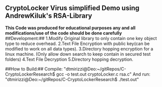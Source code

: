 CryptoLocker Virus simplified Demo using AndrewKiluk's RSA-Library
----------------------
**This Code was produced for educational purposes any and all modifications/use of the code should be done carefully**
##Development:##
1.Modify Original library to only contain one key object type to reduce overhead. 
2.Text File Encryption with public key(can be modified to work on all data types).
3.Directory hopping encryption for a linux machine. (Only allow down search to keep contain in secured test folders)
4.Text File Decryption
5.Directory hopping decryption.

##How to Build:##
Compile:
"dtmirizzi@Deo:~/gitRepos/C-CryptoLockerResearch$ gcc -o test.out cryptoLocker.c rsa.c"
And run: 
"dtmirizzi@Deo:~/gitRepos/C-CryptoLockerResearch$ ./test.out"
